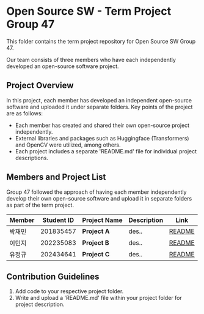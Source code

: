 # Open Source SW - Term Project Group 47
This folder contains the term project repository for Open Source SW Group 47. 

Our team consists of three members who have each independently developed an open-source software project.

## Project Overview
In this project, each member has developed an independent open-source software and uploaded it under separate folders. Key points of the project are as follows:
- Each member has created and shared their own open-source project independently.
- External libraries and packages such as Huggingface (Transformers) and OpenCV were utilized, among others.
- Each project includes a separate 'README.md' file for individual project descriptions.

## Members and Project List
Group 47 followed the approach of having each member independently develop their own open-source software and upload it in separate folders as part of the term project.



| Member  | Student ID | Project Name   | Description           | Link                                      |
|----------|-----------|-------------|-----------------------|-------------------------------------------|
| 박재민   | 201835457 | **Project A**  | des.. | [README](./201835457%20박재민/README.md)     |
| 이민지   | 202235083 | **Project B**  | des..   | [README](./202235083%20이민지/README.md)     |
| 유정규   | 202434641 | **Project C**  | des..     | [README](./202434641%20유정규/README.md)     |


## Contribution Guidelines
1. Add code to your respective project folder.
2. Write and upload a 'README.md' file within your project folder for project description.
